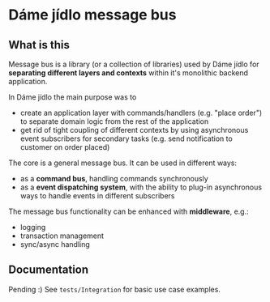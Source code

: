 # Dáme jídlo message bus

## What is this

Message bus is a library (or a collection of libraries) used by Dáme jídlo for **separating different layers and contexts** within it's monolithic backend application.

In Dáme jídlo the main purpose was to
* create an application layer with commands/handlers (e.g. "place order") to separate domain logic from the rest of the application
* get rid of tight coupling of different contexts by using asynchronous event subscribers for secondary tasks (e.g. send notification to customer on order placed)

The core is a general message bus. It can be used in different ways:
* as a **command bus**, handling commands synchronously
* as a **event dispatching system**, with the ability to plug-in asynchronous ways to handle events in different subscribers

The message bus functionality can be enhanced with **middleware**, e.g.:
* logging
* transaction management
* sync/async handling

## Documentation

Pending :) See `tests/Integration` for basic use case examples.
